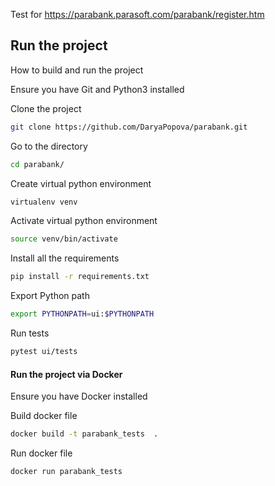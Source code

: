 Test for https://parabank.parasoft.com/parabank/register.htm
 

## Run the project
How to build and run the project

Ensure you have Git and Python3 installed
 
Clone the project 
```bash
git clone https://github.com/DaryaPopova/parabank.git
```
Go to the directory
```bash
cd parabank/
```

Create virtual python environment
```bash
virtualenv venv
```
Activate virtual python environment
```bash
source venv/bin/activate
```
Install all the requirements
```bash
pip install -r requirements.txt
```
Export Python path
```bash
export PYTHONPATH=ui:$PYTHONPATH
```
Run tests
```bash
pytest ui/tests
```
#### Run the project via Docker

Ensure you have Docker installed

Build docker file
```bash
docker build -t parabank_tests  .
```
Run docker file
```bash
docker run parabank_tests
```